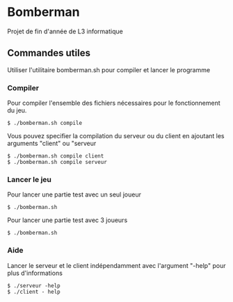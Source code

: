 # Bomberman
Projet de fin d'année de L3 informatique

## Commandes utiles

Utiliser l'utilitaire bomberman.sh pour compiler et lancer le programme

### Compiler

Pour compiler l'ensemble des fichiers nécessaires pour le fonctionnement du jeu.

    $ ./bomberman.sh compile

Vous pouvez specifier la compilation du serveur ou du client en ajoutant les arguments "client" ou "serveur

    $ ./bomberman.sh compile client
    $ ./bomberman.sh compile serveur

### Lancer le jeu

Pour lancer une partie test avec un seul joueur

    $ ./bomberman.sh

Pour lancer une partie test avec 3 joueurs

    $ ./bomberman.sh

### Aide

Lancer le serveur et le client indépendamment avec l'argument "-help" pour plus d'informations

    $ ./serveur -help
    $ ./client - help
